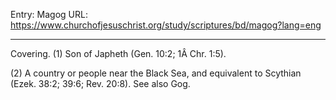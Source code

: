 Entry: Magog
URL: https://www.churchofjesuschrist.org/study/scriptures/bd/magog?lang=eng

---

Covering. (1) Son of Japheth (Gen. 10:2; 1Â Chr. 1:5).

(2) A country or people near the Black Sea, and equivalent to Scythian (Ezek. 38:2; 39:6; Rev. 20:8). See also Gog.
